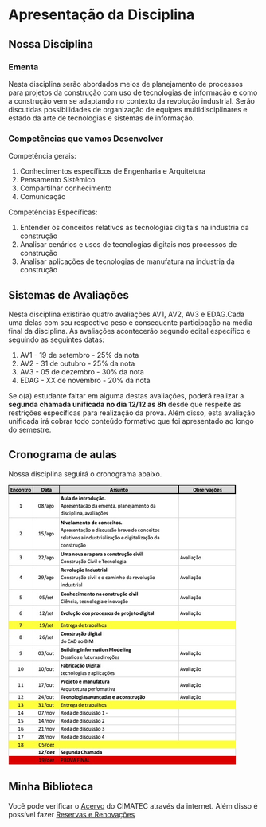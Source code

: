 # Apresentação da Disciplina

## Nossa Disciplina
### Ementa
Nesta disciplina serão abordados meios de planejamento de processos para projetos da construção com uso de tecnologias de informação e como a construção vem se adaptando no contexto da revolução industrial. Serão discutidas possibilidades de organização de equipes multidisciplinares e estado da arte de tecnologias e sistemas de informação.

### Competências que vamos Desenvolver
Competência gerais:
1. Conhecimentos específicos de Engenharia e Arquitetura
2. Pensamento Sistêmico
3. Compartilhar conhecimento
4. Comunicação

Competências Específicas:
1. Entender os conceitos relativos as tecnologias digitais na industria da construção
2. Analisar cenários e usos de tecnologias digitais nos processos de construção
3. Analisar aplicações de tecnologias de manufatura na industria da construção

## Sistemas de Avaliações
Nesta disciplina existirão quatro avaliações AV1, AV2, AV3 e EDAG.Cada uma delas com seu respectivo peso e consequente participação na média final da disciplina. As avaliações acontecerão segundo edital específico e seguindo as seguintes datas:

1. AV1 - 19 de setembro - 25% da nota
2. AV2 - 31 de outubro - 25% da nota
3. AV3 - 05 de dezembro - 30% da nota
4. EDAG - XX de novembro - 20% da nota

Se o(a) estudante faltar em alguma destas avaliações, poderá realizar a **segunda chamada unificada no dia 12/12 as 8h** desde que respeite as restrições específicas para realização da prova. Além disso, esta avaliação unificada irá cobrar todo conteúdo formativo que foi apresentado ao longo do semestre.

## Cronograma de aulas
Nossa disciplina seguirá o cronograma abaixo.

![Planejamento](https://github.com/leaodebrito/projetoetecnologiaccv.github.io/blob/main/Aulas/aula1/planejamento.jpg?raw=true)

## Minha Biblioteca
Você pode verificar o [Acervo](https://bit.ly/BibSENAI)  do CIMATEC através da internet. Além disso é possível fazer [Reservas e Renovações](https://bit.ly/PergamunFIEB)

